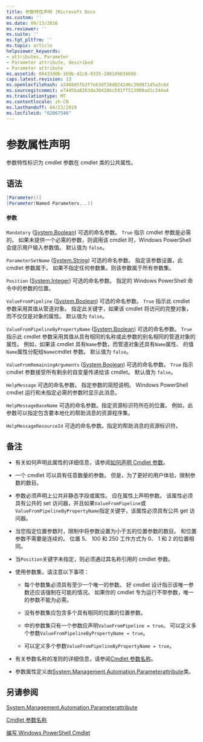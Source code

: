 ```yaml
---
title: 参数特性声明 |Microsoft Docs
ms.custom: ''
ms.date: 09/13/2016
ms.reviewer: ''
ms.suite: ''
ms.tgt_pltfrm: ''
ms.topic: article
helpviewer_keywords:
- attributes, Parameter
- Parameter attribute, described
- Parameter attribute
ms.assetid: 08433d0b-169b-42c8-9335-2881d9034698
caps.latest.revision: 13
ms.openlocfilehash: a3488d5fb3f7eb3df28d0242d6c39d07145a3c8d
ms.sourcegitcommit: e7445ba8203da304286c591ff513900ad1c244a4
ms.translationtype: MT
ms.contentlocale: zh-CN
ms.lasthandoff: 04/23/2019
ms.locfileid: "62067546"
---
```

# <a name="parameter-attribute-declaration"></a>参数属性声明

参数特性标识为 cmdlet 参数在 cmdlet 类的公共属性。

## <a name="syntax"></a>语法

```csharp
[Parameter()]
[Parameter(Named Parameters...)]
```

#### <a name="parameters"></a>参数

`Mandatory` ([System.Boolean](/dotnet/api/System.Boolean)) 可选的命名参数。 `True` 指示 cmdlet 参数是必需的。 如果未提供一个必需的参数，则调用该 cmdlet 时，Windows PowerShell 会提示用户输入参数值。 默认值为 `false`。

`ParameterSetName` ([System.String](/dotnet/api/System.String)) 可选的命名参数。 指定该参数设置，此 cmdlet 参数属于。 如果不指定任何参数集，则该参数属于所有参数集。

`Position` ([System.Integer](/dotnet/api/System.Integer)) 可选的命名参数。 指定的 Windows PowerShell 命令中的参数的位置。

`ValueFromPipeline` ([System.Boolean](/dotnet/api/System.Boolean)) 可选的命名参数。 `True` 指示此 cmdlet 参数采用其值从管道对象。 指定此关键字，如果该 cmdlet 将访问的完整对象，而不仅仅是对象的属性。 默认值为 `false`。

`ValueFromPipelineByPropertyName` ([System.Boolean](/dotnet/api/System.Boolean)) 可选的命名参数。 `True` 指示此 cmdlet 参数采用其值从具有相同的名称或此参数的别名相同的管道对象的属性。 例如，如果该 cmdlet 具有`Name`参数，而管道对象还具有`Name`属性、 的值`Name`属性分配给`Name`cmdlet 参数。 默认值为 `false`。

`ValueFromRemainingArguments` ([System.Boolean](/dotnet/api/System.Boolean)) 可选的命名参数。 `True` 指示 cmdlet 参数接受所有剩余的自变量传递给该 cmdlet。 默认值为 `false`。

`HelpMessage` 可选的命名参数。 指定参数的简短说明。 Windows PowerShell cmdlet 运行和未指定必需的参数时显示此消息。

`HelpMessageBaseName` 可选的命名参数。指定资源标识符所在的位置。 例如，此参数可以指定包含要本地化的帮助消息的资源程序集。

`HelpMessageResourceId` 可选的命名参数。指定的帮助消息的资源标识符。

## <a name="remarks"></a>备注

- 有关如何声明此属性的详细信息，请参阅[如何声明 Cmdlet 参数](./how-to-declare-cmdlet-parameters.md)。

- 一个 cmdlet 可以具有任意数量的参数。 但是，为了更好的用户体验，限制参数的数目。

- 参数必须声明上公共非静态字段或属性。 应在属性上声明参数。 该属性必须具有公共的 set 访问器，并且如果`ValueFromPipeline`或`ValueFromPipelineByPropertyName`指定关键字，该属性必须具有公共 get 访问器。

- 当您指定位置参数时，限制中将参数设置为小于五的位置参数的数目。 和位置参数不需要是连续的。 位置 5、 100 和 250 工作方式为 0、 1 和 2 的位置相同。

- 当`Position`关键字未指定，则必须通过其名称引用的 cmdlet 参数。

- 使用参数集，请注意以下事项：

    - 每个参数集必须具有至少一个唯一的参数。 好 cmdlet 设计指示该唯一参数还应该强制在可能的情况。 如果你的 cmdlet 专为运行不带参数，唯一的参数不能为必需。

    - 没有参数集应包含多个具有相同的位置的位置参数。

    - 中的参数集只有一个参数应声明`ValueFromPipeline = true`。 可以定义多个参数`ValueFromPipelineByPropertyName = true`。

    - 可以定义多个参数`ValueFromPipelineByPropertyName = true`。

- 有关参数名称的准则的详细信息，请参阅[Cmdlet 参数名称](standard-cmdlet-parameter-names-and-types.md)。

- 参数属性定义由[System.Management.Automation.Parameterattribute](/dotnet/api/System.Management.Automation.ParameterAttribute)类。

## <a name="see-also"></a>另请参阅

[System.Management.Automation.Parameterattribute](/dotnet/api/System.Management.Automation.ParameterAttribute)

[Cmdlet 参数名称](standard-cmdlet-parameter-names-and-types.md)

[编写 Windows PowerShell Cmdlet](./writing-a-windows-powershell-cmdlet.md)
